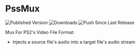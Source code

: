 # PssMux

![Published Version](https://github.com/wagrenier/PssMux/workflows/Publish%20New%20Version/badge.svg)
![Downloads](https://img.shields.io/github/downloads/wagrenier/PssMux/total)
![Push Since Last Release](https://img.shields.io/github/commits-since/wagrenier/PssMux/latest)


Mux For PS2's Video File Format:
* Injects a source file's audio into a target file's audio stream
